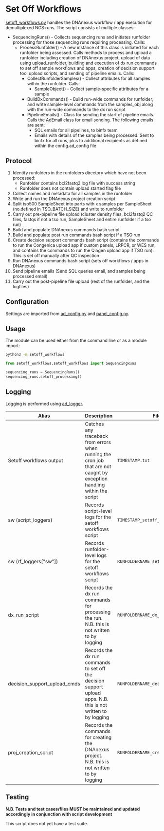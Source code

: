 # Set Off Workflows

[setoff_workflows.py](setoff_workflows.py) handles the DNAnexus workflow / app execution for demultiplexed NGS runs. The script consists of multiple classes:
* SequencingRuns() - Collects sequencing runs and initiates runfolder processing for those sequencing runs requiring processing. Calls:
    - ProcessRunfolder() - A new instance of this class is initiated for each runfolder being assessed. Calls methods to process and upload a runfolder including creation of DNAnexus project, upload of data using upload_runfolder, building and execution of dx run commands to set off sample workflows and apps, creation of decision support tool upload scripts, and sending of pipeline emails. Calls:
        * CollectRunfolderSamples() - Collect attributes for all samples within the runfolder. Calls:
            - SampleObject() - Collect sample-specific attributes for a sample
        * BuildDxCommands() - Build run-wide commands for runfolder, and write sample-level commands from the samples_obj along with the run-wide commands to the dx run script
        * PipelineEmails() - Class for sending the start of pipeline emails. Calls the AdEmail class for email sending. The following emails are sent:
            - SQL emails for all pipelines, to binfx team
            - Emails with details of the samples being processed. Sent to binfx for all runs, plus to additional recipients as defined within the config.ad_config file

## Protocol

1. Identify runfolders in the runfolders directory which have not been processed:
    - Runfolder contains bcl2fastq2 log file with success string
    - Runfolder does not contain upload started flag file
2. Collect names and metadata for all samples in the runfolder
3. Write and run the DNAnexus project creation script
4. Split tso500 SampleSheet into parts with x samples per SampleSheet (no.defined in TSO_BATCH_SIZE) and write to runfolder
5. Carry out pre-pipeline file upload (cluster density files, bcl2fastq2 QC files, fastqs if not a tso run, SampleSheet and entire runfolder if a tso run)
6. Build and populate DNAnexus commands bash script
7. Build and populate post run commands bash script if a TSO run
8. Create decision support commands bash script (contains the commands to run the Congenica upload app if custom panels, LRPCR, or WES run, and contains the commands to run the Qiagen upload app if TSO run). This is set off manually after QC inspection
9. Run DNAnexus commands bash script (sets off workflows / apps in DNAnexus)
10. Send pipeline emails (Send SQL queries email, and samples being processed email)
11. Carry out the post-pipeline file upload (rest of the runfolder, and the logfiles)

## Configuration

Settings are imported from [ad_config.py](../config/ad_config.py) and [panel_config.py](../config/panel_config.py).

## Usage

The module can be used either from the command line or as a module import:

```bash
python3 -m setoff_workflows
```

```python
from setoff_workflows.setoff_workflows import SequencingRuns

sequencing_runs = SequencingRuns()
sequencing_runs.setoff_processing()
```

## Logging

Logging is performed using [ad_logger](../ad_logger/ad_logger.py).

| Alias | Description | Filename | Location |
| ------------------ | ------------------------------------------------------------------------------ | ----------------------------------------------------- | ---------------------------------------------------------------------------------- |
| Setoff workflows output | Catches any traceback from errors when running the cron job that are not caught by exception handling within the script | `TIMESTAMP.txt` | `/usr/local/src/mokaguys/automate_demultiplexing_logfiles/Setoff_workflows_cron_stdout` |
| sw (script_loggers) | Records script-level logs for the setoff workflows script | `TIMESTAMP_setoff_workflow.log` | `/usr/local/src/mokaguys/automate_demultiplexing_logfiles/sw_script_logfiles/` |
| sw (rf_loggers["sw"]) | Records runfolder-level logs for the setoff workflows script | `RUNFOLDERNAME_setoff_workflow.log` | `/usr/local/src/mokaguys/automate_demultiplexing_logfiles/sw_script_logfiles/` |
| dx_run_script | Records the dx run commands for processing the run. N.B. this is not written to by logging | `RUNFOLDERNAME_dx_run_commands.sh` | `/usr/local/src/mokaguys/automate_demultiplexing_logfiles/dx_run_commands` |
| decision_support_upload_cmds | Records the dx run commands to set off the decision support upload apps. N.B. this is not written to by logging | `RUNFOLDERNAME_decision_support.sh` | `/usr/local/src/mokaguys/automate_demultiplexing_logfiles/dx_run_commands` |
| proj_creation_script | Records the commands for creating the DNAnexus project. N.B. this is not written to by logging | `RUNFOLDERNAME_create_nexus_project.sh` | `/usr/local/src/mokaguys/automate_demultiplexing_logfiles/dx_run_commands` |

## Testing

**N.B. Tests and test cases/files MUST be maintained and updated accordingly in conjunction with script development**

This script does not yet have a test suite.

